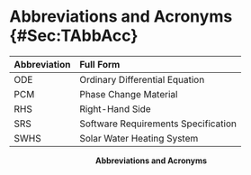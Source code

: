 # Abbreviations and Acronyms {#Sec:TAbbAcc}

<div id="Table:TAbbAcc"></div>

|Abbreviation|Full Form                          |
|:-----------|:----------------------------------|
|ODE         |Ordinary Differential Equation     |
|PCM         |Phase Change Material              |
|RHS         |Right-Hand Side                    |
|SRS         |Software Requirements Specification|
|SWHS        |Solar Water Heating System         |

**<p align="center">Abbreviations and Acronyms</p>**
